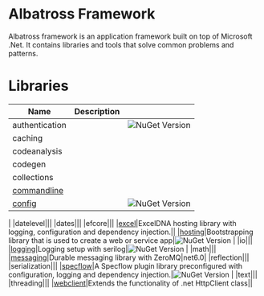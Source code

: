 # Albatross Framework
Albatross framework is an application framework built on top of Microsoft .Net.  It contains libraries and tools that solve common problems and patterns.

# Libraries
|Name|Description||
|-|-|-|
|authentication||![NuGet Version](https://img.shields.io/nuget/v/Albatross.Authentication)|
|caching|||
|codeanalysis|||
|codegen|||
|collections|||
|[commandline](./commandline/Albatross.CommandLine)|||
|[config](./config/Albatross.Config)||![NuGet Version](https://img.shields.io/nuget/v/Albatross.Config)
|
|datelevel|||
|dates|||
|efcore|||
|[excel](./excel/Albatross.Hosting.Excel/)|ExcelDNA hosting library with logging, configuration and dependency injection.||
|[hosting](./hosting/Albatross.Hosting/)|Bootstrapping library that is used to create a web or service app|![NuGet Version](https://img.shields.io/nuget/v/Albatross.Hosting)
|
|io|||
|[logging](./logging/Albatross.Logging)|Logging setup with serilog|![NuGet Version](https://img.shields.io/nuget/v/Albatross.Logging)
|
|math|||
|[messaging](./messaging/Albatross.Messaging)|Durable messaging library with ZeroMQ|net6.0|
|reflection|||
|serialization|||
|[specflow](./testing/Albatross.SpecFlowPlugin//)|A Specflow plugin library preconfigured with configuration, logging and dependency injection.|![NuGet Version](https://img.shields.io/nuget/v/Albatross.SpecFlowPlugin)
|
|text|||
|threading|||
|[webclient](./webclient/Albatross.WebClient/)|Extends the functionality of .net HttpClient class||